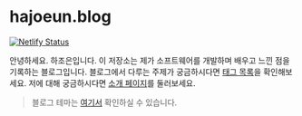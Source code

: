 # hajoeun.blog

[![Netlify Status](https://api.netlify.com/api/v1/badges/e6750aa7-94f1-4eae-8c14-7d78ef88e432/deploy-status)](https://app.netlify.com/sites/hajoeun/deploys)

안녕하세요. 하조은입니다. 이 저장소는 제가 소프트웨어를 개발하며 배우고 느낀 점을 기록하는 블로그입니다. 블로그에서 다루는 주제가 궁금하시다면 [태그 목록](https://hajoeun.blog/tags)을 확인해보세요. 저에 대해 궁금하시다면 [소개 페이지](https://hajoeun.blog/about)를 둘러보세요.

> 블로그 테마는 [여기서](https://github.com/LekoArts/gatsby-themes/tree/master/themes/gatsby-theme-minimal-blog) 확인하실 수 있습니다.
